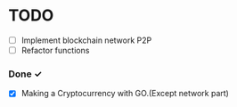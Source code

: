 # TODO

- [ ] Implement blockchain network P2P
- [ ] Refactor functions

### Done ✓

- [x] Making a Cryptocurrency with GO.(Except network part)
